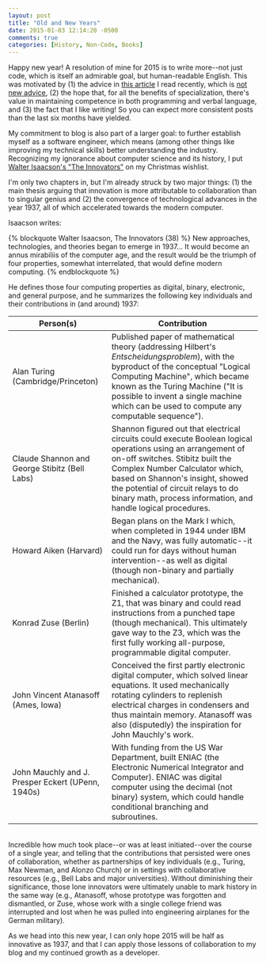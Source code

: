 ```yaml
---
layout: post
title: "Old and New Years"
date: 2015-01-03 12:14:20 -0500
comments: true
categories: [History, Non-Code, Books]
---
```


Happy new year! A resolution of mine for 2015 is to write more--not just code, which is itself an admirable goal, but human-readable English. This was motivated by (1) the advice in [this article](http://www.shubhro.com/2014/12/27/software-engineers-should-write/) I read recently, which is [not new advice](http://bit.ly/1K9MAZk), (2) the hope that, for all the benefits of specialization, there's value in maintaining competence in both programming and verbal language, and (3) the fact that I like writing! So you can expect more consistent posts than the last six months have yielded.

My commitment to blog is also part of a larger goal: to further establish myself as a software engineer, which means (among other things like improving my technical skills) better understanding the industry. Recognizing my ignorance about computer science and its history, I put [Walter Isaacson's "The Innovators"](http://www.nytimes.com/2014/10/09/arts/walter-isaacsons-the-innovators-studies-computer-wizards.html) on my Christmas wishlist.

I'm only two chapters in, but I'm already struck by two major things: (1) the main thesis arguing that innovation is more attributable to collaboration than to singular genius and (2) the convergence of technological advances in the year 1937, all of which accelerated towards the modern computer.

<!--more-->

Isaacson writes:

{% blockquote Walter Isaacson, The Innovators (38) %}
New approaches, technologies, and theories began to emerge in 1937... It would become an annus mirabiliis of the computer age, and the result would be the triumph of four properties, somewhat interrelated, that would define modern computing.
{% endblockquote %}

He defines those four computing properties as digital, binary, electronic, and general purpose, and he summarizes the following key individuals and their contributions in (and around) 1937:

| Person(s)                                         | Contribution         |
| ------------------------------------------------- | -------------------- |
| Alan Turing (Cambridge/Princeton)                 | Published paper of mathematical theory (addressing Hilbert's *Entscheidungsproblem*), with the byproduct of the conceptual "Logical Computing Machine", which became known as the Turing Machine ("It is possible to invent a single machine which can be used to compute any computable sequence").
| Claude Shannon and George Stibitz (Bell Labs)     | Shannon figured out that electrical circuits could execute Boolean logical operations using an arrangement of on-off switches. Stibitz built the Complex Number Calculator which, based on Shannon's insight, showed the potential of circuit relays to do binary math, process information, and handle logical procedures.
| Howard Aiken (Harvard)                            | Began plans on the Mark I which, when completed in 1944 under IBM and the Navy, was fully automatic--it could run for days without human intervention--as well as digital (though non-binary and partially mechanical).
| Konrad Zuse (Berlin)                              | Finished a calculator prototype, the Z1, that was binary and could read instructions from a punched tape (though mechanical). This ultimately gave way to the Z3, which was the first fully working all-purpose, programmable digital computer.
| John Vincent Atanasoff (Ames, Iowa)               | Conceived the first partly electronic digital computer, which solved linear equations. It used mechanically rotating cylinders to replenish electrical charges in condensers and thus maintain memory. Atanasoff was also (disputedly) the inspiration for John Mauchly's work.
| John Mauchly and J. Presper Eckert (UPenn, 1940s) | With funding from the US War Department, built ENIAC (the Electronic Numerical Integrator and Computer). ENIAC was digital computer using the decimal (not binary) system, which could handle conditional branching and subroutines.

<br>
Incredible how much took place--or was at least initiated--over the course of a single year, and telling that the contributions that persisted were ones of collaboration, whether as partnerships of key individuals (e.g., Turing, Max Newman, and Alonzo Church) or in settings with collaborative resources (e.g., Bell Labs and major universities). Without diminishing their significance, those lone innovators were ultimately unable to mark history in the same way (e.g., Atanasoff, whose prototype was forgotten and dismantled, or Zuse, whose work with a single college friend was interrupted and lost when he was pulled into engineering airplanes for the German military).

As we head into this new year, I can only hope 2015 will be half as innovative as 1937, and that I can apply those lessons of collaboration to my blog and my continued growth as a developer.